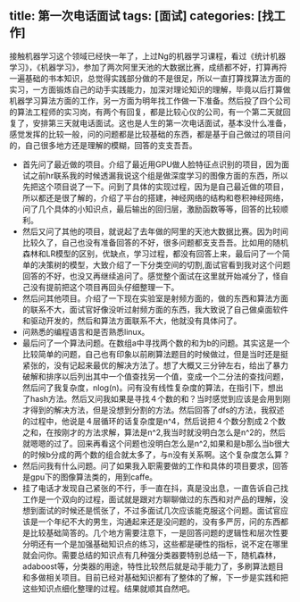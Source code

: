 title: 第一次电话面试
tags: [面试]
categories: [找工作] 
---
接触机器学习这个领域已经快一年了，上过Ng的机器学习课程，看过《统计机器学习》，《机器学习》，参加了两次阿里天池的大数据比赛，成绩都不好，打算再捋一遍基础的书本知识，总觉得实践部分做的不是很足，所以一直打算找算法方面的实习，一方面锻炼自己的动手实践能力，加深对理论知识的理解，毕竟以后打算做机器学习算法方面的工作，另一方面为明年找工作做一下准备。然后投了四个公司的算法工程师的实习岗，有两个有回复，都是比较心仪的公司，有一个第二天就回复了，安排第三天就电话面试。这也是人生的第一次电话面试，基本没什么准备，感觉发挥的比较一般，问的问题都是比较基础的东西，都是基于自己做过的项目问的，自己很多地方还是理解的模糊，回答的支支吾吾。

 - 首先问了最近做的项目。介绍了最近用GPU做人脸特征点识别的项目，因为面试之前hr联系我的时候透漏我说这个组是做深度学习的图像方面的东西，所以先把这个项目说了一下。问到了具体的实现过程，因为是自己最近做的项目，所以都还是很了解的，介绍了平台的搭建，神经网络的结构和卷积神经网络，问了几个具体的小知识点，最后输出的回归层，激励函数等等，回答的比较顺利。
 - 然后又问了其他的项目，就说起了去年做的阿里的天池大数据比赛。因为时间比较久了，自己也没有准备回答的不好，很多问题都支支吾吾。比如用的随机森林和LR模型的区别，优缺点，学习过程，都没有回答上来，最后问了一个简单的决策树的模型，大致介绍了一下分类空间的切割,面试官看到我对这个问题回答的不好，也没又再继续追问了。感觉整个面试在这里就开始减分了，怪自己没有提前把这个项目再回头仔细整理一下。
 - 然后问其他项目。介绍了一下现在实验室是射频方面的，做的东西和算法方面的联系不大，面试官好像没听过射频方面的东西，我大致说了自己做桌面软件和驱动开发的，然后和算法方面联系不大，他就没有具体问了。
 - 问熟悉的编程语言和是否熟悉linux。
 - 最后问了一个算法问题。在数组a中寻找两个数的和为b的问题。其实这是一个比较简单的问题，自己也有印象以前刷算法题目的时候做过，但是当时还是挺紧张的，没有记起来最优的解决方法了。想了大概又三分钟左右，给出了暴力破解和排序以后列出其中一个值查找另一个值，变成一个二分法的查找问题，然后问了我复杂度，nlog(n)。问有没有线性复杂度的算法，在指引下，想出了hash方法。然后又问我如果是寻找４个数的和？当时感觉到应该是会用到刚才得到的解决方法，但是没想到分割的方法。然后回答了dfs的方法，我叙述的过程中，他说是４层循环的话复杂度是n^4，然后说把４个数分割成２个数之和，在按刚才的方法求解，算法是n^2,我当时就没明白怎么是n^2的，然后就嗯嗯的过了。回来再看这个问题也没明白怎么是n^2,如果和是b那么当b很大的时候b分成的两个数的组合就太多了，与n没有关系啊。这个复杂度怎么算？
 - 然后问我有什么问题。问了如果我入职需要做的工作和具体的项目要求，回答是gpu下的图像算法类的，用到caffe。
 - 挂了电话才发现自己紧张的不行，手一直在抖，真是没出息，一直告诉自己找工作是一个双向的过程，面试就是跟对方聊聊做过的东西和对产品的理解，没想到面试的时候还是慌张了，不过多面试几次应该能克服这个问题。面试官应该是一个年纪不大的男生，沟通起来还是没问题的，没有多严厉，问的东西都是比较基础简答的。几个地方需要注意下，一是回答问题的逻辑性和层次性要分明还有一个是加强基础知识点的练习，这些都是硬性的指标，说不定在哪里就会问你。需要总结的知识点有几种强分类器要特别总结一下，随机森林，adaboost等，分类器的用途，特性比较然后就是动手能力了，多刷算法题目和多做相关项目。目前已经对基础知识都有了整体的了解，下一步是实践和把这些知识点细化整理的过程。结果就顺其自然吧。


